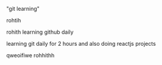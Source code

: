 "git learning"

rohtih

rohith learning github daily

learning git daily for 2 hours and also doing reactjs projects

qweoifiwe rohhithh
